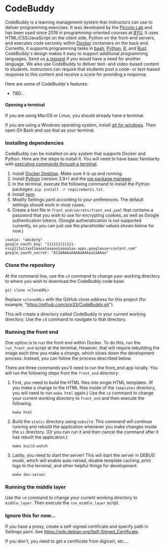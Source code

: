 # CodeBuddy

CodeBuddy is a learning management system that instructors can use to deliver programming exercises. It was developed by the [Piccolo Lab](https://piccolo.byu.edu) and has been used since 2019 in programming-oriented courses at [BYU](https://www.byu.edu). It uses HTML/CSS/JavaScript on the client side, Python on the front-end servers, and executes code securely within [Docker](https://www.docker.com) containers on the back end. Currently, it supports programming tasks in [bash](https://en.wikipedia.org/wiki/Bash_(Unix_shell)), [Python](https://www.python.org), [R](https://www.r-project.org), and [Rust](https://www.rust-lang.org/). CodeBuddy's design makes it easy to support additional programming languages. Send us [a request](https://github.com/srp33/CodeBuddy/issues) if you would have a need for another language. We also use CodeBuddy to deliver text- and video-based content to students. Instructors can require that students post a code- or text-based response to this content and receive a score for providing a response.

Here are some of CodeBuddy's features:

* TBD...

#### Opening a terminal

If you are using MacOS or Linux, you should already have a terminal.

If you are using a Windows operating system, install [git for windows](https://gitforwindows.org). Then open Git Bash and use that as your terminal.

### Installing dependencies

CodeBuddy can be installed on any system that supports Docker and Python. Here are the steps to install it. You will need to have basic familiarity with [executing commands through a terminal](https://www.freecodecamp.org/news/command-line-for-beginners).

1. Install [Docker Desktop](https://docs.docker.com/engine/install). Make sure it is up and running.
2. Install [Python](https://www.python.org/downloads) (version 3.9+) and the [pip package manager](https://pip.pypa.io/en/stable/installation).
3. In the terminal, execute the following command to install the Python packages: `pip install -r requirements.txt`.
4. Install [npm](https://docs.npmjs.com/downloading-and-installing-node-js-and-npm).
5. Modify Settings.yaml according to your preferences. The default settings should work in most cases.
6. Create a text file in `front_end/secrets/front_end.yaml` that contains a password that you wish to use for encrypting cookies, as well as Google authentication tokens. (Google authenatication is not supported currently, so you can just use the placeholder values shown below for now.)

```
cookie: "abcdefg"
google_oauth_key: "111111111111-vsig111a11aa11aaaa1aaaaa1aaaa1aa.apps.googleusercontent.com"
google_oauth_secret: "A11AAAAaAAAAaAAAaa1aAAaa"
```

### Clone the repository

At the command line, use the `cd` command to change your working directory to where you wish to download the CodeBuddy code base.

```
git clone <cloneURL>
```

Replace `<cloneURL>` with the GitHub clone address for this project (for example, "https://github.com/srp33/CodeBuddy.git").

This will create a directory called CodeBuddy in your current working directory. Use the `cd` command to navigate to that directory.

### Running the front end

One option is to run the front end within Docker. To do this, run the `run_front_end` script at the terminal. However, that will require rebuilding the image each time you make a change, which slows down the development process. Instead, you can follow the process described below.

There are three commands you'll need to run the front_end app locally. You will run the following steps from the `front_end` directory:

1. First, you need to build the HTML files into single HTML templates. (If you make a change to the HTML files inside of the `templates` directory, you will need to run `make html` again.) Use the `cd` command to change your current working directory to `front_end` and then execute the following.

	```
	make html
	```

2. Build the `static` directory using `esbuild`. This command will continue running and rebuild the application whenever you make changes inside the `ui` directory. (Or you can run it and then cancel the command after it has rebuilt the application.)

	```
	make build-watch
	```
3. Lastly, you need to start the server! This will start the server in DEBUG mode, which will enable auto-reload, disable template caching, print logs to the terminal, and other helpful things for development.

	```
	make dev-server
	```

### Running the middle layer

Use the `cd` command to change your current working directory to `middle_layer`. Then execute the `run_middle_layer` script.

### Ignore this for now...

If you have a proxy, create a self-signed certificate and specify path in Settings.yaml. See https://wiki.debian.org/Self-Signed_Certificate.

If you don't, you need to get a certificate from digicert, etc....
